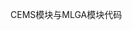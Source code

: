 [//]: # (## 测试IA-SSD)

[//]: # (```shell)

[//]: # (--cfg_file cfgs/once_models/IA-SSD-ctr_aware.yaml --ckpt /home/hdwu/qkl/CA-SSD/output/once_models/03-20_ctr-aware/ckpt/checkpoint_epoch_80.pth --batch_size 1 --vis_v1)

[//]: # (```)

[//]: # ()
[//]: # (## 测试CA-SSD)

[//]: # (```shell)

[//]: # (--cfg_file cfgs/once_models/CA-SSD_cams.yaml --ckpt /home/hdwu/work/qkl/CA-SSD/output/once_models/CA-SSD/03-27_cassd/ckpt/checkpoint_epoch_119.pth --batch_size 1 --vis_v1)

[//]: # (```)

CEMS模块与MLGA模块代码
